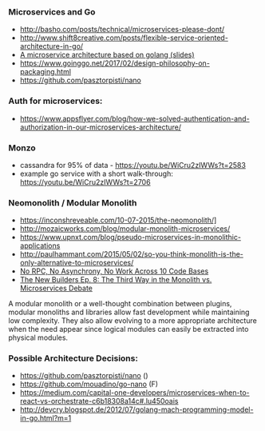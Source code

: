 ### Microservices and Go
  - http://basho.com/posts/technical/microservices-please-dont/
  - http://www.shift8creative.com/posts/flexible-service-oriented-architecture-in-go/
  - [A microservice architecture based on golang (slides)](http://www.slideshare.net/giefferre/a-microservice-architecture-based-on-golang)
  - https://www.goinggo.net/2017/02/design-philosophy-on-packaging.html
  - https://github.com/pasztorpisti/nano

### Auth for microservices:
  - https://www.appsflyer.com/blog/how-we-solved-authentication-and-authorization-in-our-microservices-architecture/


### Monzo
  - cassandra for 95% of data - https://youtu.be/WiCru2zIWWs?t=2583
  - example go service with a short walk-through: https://youtu.be/WiCru2zIWWs?t=2706


### Neomonolith / Modular Monolith
  - https://inconshreveable.com/10-07-2015/the-neomonolith/]
  - http://mozaicworks.com/blog/modular-monolith-microservices/
  - https://www.upnxt.com/blog/pseudo-microservices-in-monolithic-applications
  - http://paulhammant.com/2015/05/02/so-you-think-monolith-is-the-only-alternative-to-microservices/
  - [No RPC, No Asynchrony, No Work Across 10 Code Bases](https://www.ibm.com/blogs/bluemix/2016/06/microservices-within-monolith-when-to-consider-hybrid-approach/)
  - [The New Builders Ep. 8: The Third Way in the Monolith vs. Microservices Debate](https://developer.ibm.com/tv/monolith-vs-microservices/)

  A modular monolith or a well-thought combination between plugins, modular monoliths and libraries allow fast development while maintaining low complexity. They also allow evolving to a more appropriate architecture when the need appear since logical modules can easily be extracted into physical modules.



### Possible Architecture Decisions:
  - https://github.com/pasztorpisti/nano ()
  - https://github.com/mouadino/go-nano (F)
  - https://medium.com/capital-one-developers/microservices-when-to-react-vs-orchestrate-c6b18308a14c#.lu450oais
  - http://devcry.blogspot.de/2012/07/golang-mach-programming-model-in-go.html?m=1

